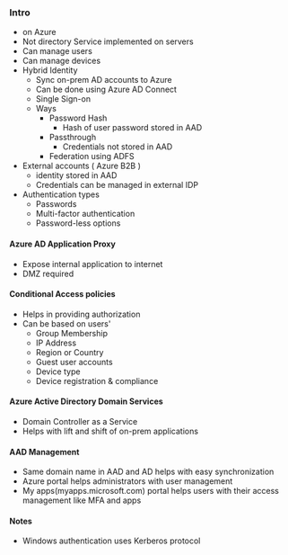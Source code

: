 ### Intro
- on Azure
- Not directory Service implemented on servers
- Can manage users
- Can manage devices
- Hybrid Identity
  - Sync on-prem AD accounts to Azure
  - Can be done using Azure AD Connect
  - Single Sign-on
  - Ways
    - Password Hash
      - Hash of user password stored in AAD
    - Passthrough
      - Credentials not stored in AAD
    - Federation using ADFS
- External accounts ( Azure B2B )
  - identity stored in AAD
  - Credentials can be managed in external IDP
- Authentication types
  - Passwords
  - Multi-factor authentication
  - Password-less options

#### Azure AD Application Proxy
  - Expose internal application to internet
  - DMZ required

#### Conditional Access policies
  - Helps in providing authorization
  - Can be based on users'
    - Group Membership
    - IP Address
    - Region or Country
    - Guest user accounts
    - Device type
    - Device registration & compliance

#### Azure Active Directory Domain Services
- Domain Controller as a Service
- Helps with lift and shift of on-prem applications

#### AAD Management
- Same domain name in AAD and AD helps with easy synchronization
- Azure portal helps administrators with user management
- My apps(myapps.microsoft.com) portal helps users with their access management like MFA and apps


#### Notes
- Windows authentication uses Kerberos protocol
    
